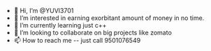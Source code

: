 - 👋 Hi, I’m @YUVI3701
- 👀 I’m interested in earning exorbitant amount of money in no time.
- 🌱 I’m currently learning just c++
- 💞️ I’m looking to collaborate on big projects like zomato
- 📫 How to reach me -- just call 9501076549

<!---
YUVI3701/YUVI3701 is a ✨ special ✨ repository because its `README.md` (this file) appears on your GitHub profile.
You can click the Preview link to take a look at your changes.
--->
